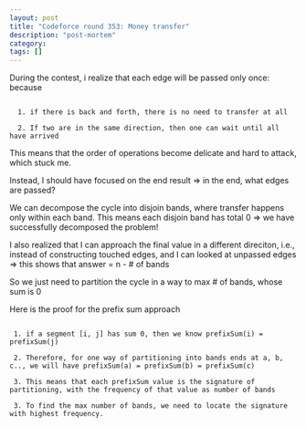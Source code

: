 ```yaml
---
layout: post
title: "Codeforce round 353: Money transfer"
description: "post-mortem"
category: 
tags: []
---
```


During the contest, i realize that each edge will be passed only once: because

```

  1. if there is back and forth, there is no need to transfer at all

  2. If two are in the same direction, then one can wait until all have arrived
```

This means that the order of operations become delicate and hard to attack, which stuck me.

Instead, I should have focused on the end result => in the end, what edges are passed?

We can decompose the cycle into disjoin bands, where transfer happens only within each band. This means each disjoin band has total 0 =>
we have successfully decomposed the problem!

I also realized that I can approach the final value in a different direciton, i.e., instead of constructing touched edges, and I can looked
at unpassed edges => this shows that answer = n - # of bands

So we just need to partition the cycle in a way to max # of bands, whose sum is 0

Here is the proof for the prefix sum approach

```

 1. if a segment [i, j] has sum 0, then we know prefixSum(i) = prefixSum(j)

 2. Therefore, for one way of partitioning into bands ends at a, b, c.., we will have prefixSum(a) = prefixSum(b) = prefixSum(c)

 3. This means that each prefixSum value is the signature of partitioning, with the frequency of that value as number of bands

 3. To find the max number of bands, we need to locate the signature with highest frequency.
```


